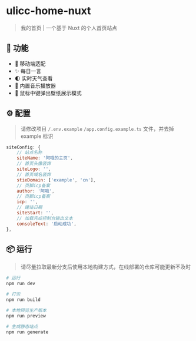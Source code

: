 # ulicc-home-nuxt

> 我的首页 | 一个基于 Nuxt 的个人首页站点

## 🎉 功能

- 📱 移动端适配
- ✨ 每日一言
- 🌓 实时天气查看
- 🎵 内置音乐播放器
- 🎨 鼠标中键弹出壁纸展示模式 

## ⚙️ 配置
> 请修改项目 `/.env.example` `/app.config.example.ts` 文件，并去掉 example 标识

```js
siteConfig: {
    // 站点名称
    siteName: '阿哦的主页',
    // 首页头像装饰
    siteLogo: '',
    // 首页域名装饰
    stieDomain: ['example', 'cn'],
    // 页脚icp备案
    author: '阿哦',
    // 页脚icp备案
    icp: '',
    // 建站日期
    siteStart: '',
    // 加载完成控制台输出文本
    consoleText: '启动成功',
},
```

## 📦️ 运行

> 请尽量拉取最新分支后使用本地构建方式，在线部署的仓库可能更新不及时

```bash
# 运行
npm run dev

# 打包
npm run build

# 本地预览生产版本
npm run preview

# 生成静态站点
npm run generate
```
